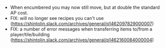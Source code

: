 * When encumbered you may now still move, but at double the standard AP cost.
* FIX: will no longer see recipes you can't use (https://shintolin.slack.com/archives/general/p1462097829000007)
* FIX: a number of error messages when transferring items to/from a player/tile/building (https://shintolin.slack.com/archives/general/p1462160084000004)
